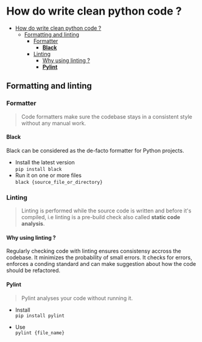 # How do write clean python code ? 

- [How do write clean python code ?](#how-do-write-clean-python-code-)
  - [Formatting and linting](#formatting-and-linting)
    - [Formatter](#formatter)
      - [**Black**](#black)
    - [Linting](#linting)
      - [Why using linting ?](#why-using-linting-)
      - [**Pylint**](#pylint)


## Formatting and linting

### Formatter

> Code formatters make sure the codebase stays in a consistent style without any manual work. 

#### **Black**
Black can be considered as the de-facto formatter for Python projects. 

  - Install the latest version   
  `pip install black`
  - Run it on one or more files  
   `black {source_file_or_directory}`
    
### Linting

> Linting is performed while the source code is written and before it's compiled, i.e linting is a pre-build check also called **static code analysis**. 

#### Why using linting ?
Regularly checking code with linting ensures consistensy accross the codebase. It minimizes the probability of small errors. 
It checks for errors, enforces a conding standard and can make suggestion about how the code should be refactored.


#### **Pylint**
> Pylint analyses your code without running it. 

- Install  
`pip install pylint`

- Use  
`pylint {file_name}`
